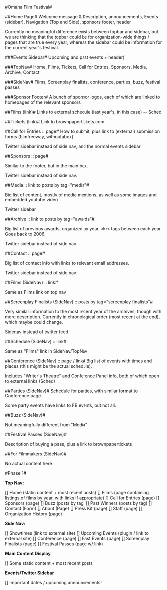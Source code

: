 #Omaha Film Festival#

##Home Page#
Welcome message & Description, announcements, Events (sidebar), Navigation (Top and Side), sponsors footer, header

Currently no meaningful difference exists between topbar and sidebar, but we are thinking that the topbar could be for organization-wide things / pages that are true every year, whereas the sidebar could be information for the current year's festival.

###Events Sidebar#
Upcoming and past events + header)

###TopNav#
Home, Films, Tickets, Call for Entries, Sponsors, Media, Archive, Contact

###SideNav#
Films, Screenplay finalists, conference, parties, buzz, festival passes

###Sponsor Footer#
A bunch of sponsor logos, each of which are linked to homepages of the relevant sponsors

##Films (link)#
Links to external schedule (last year's, in this case) -- Sched

##Tickets (link)#
Link to brownpapertickets.com

##Call for Entries :: page#
How to submit, plus link to (external) submission forms (filmfreeway, withoutabox)

Twitter sidebar instead of side nav, and the normal events sidebar

##Sponsors :: page#

Similar to the footer, but in the main box.

Twitter sidebar instead of side nav.

##Media :: link to posts by tag="media"#

Big list of content, mostly of media mentions, as well as some images and embedded youtube video

Twitter sidebar

##Archive :: link to posts by tag="awards"#

Big list of previous awards, organized by year. `<hr>` tags between each year. Goes back to 2006. 

Twitter sidebar instead of side nav

##Contact :: page#

Big list of contact info with links to relevant email addresses.

Twitter sidebar instead of side nav

##Films (SideNav) :: link#

Same as Films link on top nav

##Screenplay Finalists (SideNav) :: posts by tag="screenplay finalists"#

Very similar information to the most recent year of the archives, though with more description. Currently in chronological order (most recent at the end), which maybe could change.

Sidenav instead of twitter feed

##Schedule (SideNav) :: link#

Same as "Films" link in SideNav/TopNav

##Conference (SideNav) :: page / link#
Big list of events with times and places (this might be the actual schedule).

Includes "Writer's Theatre" and Conference Panel info, both of which open to external links (Sched)

##Parties (SideNav)#
Schedule for parties, with similar format to Conference page.

Some party events have links to FB events, but not all.

##Buzz (SideNav)#

Not meaningfully different from "Media"

##Festival Passes (SideNav)#

Description of buying a pass, plus a link to brownpapertickets

##For Filmmakers (SideNav)#

No actual content here

#Phase 1#

**Top Nav:**

[] Home (static content + most recent posts)
[] Films (page containing listings of films by year, with links if appropriate)
[] Call for Entries (page)
[] Sponsors (page)
[] Buzz (posts by tag)
[] Past Winners (posts by tag)
[] Contact (Form)
[] About (Page)
    [] Press Kit (page)
    [] Staff (page)
    [] Organization History (page)

**Side Nav:**

[] Showtimes (link to external site)
[] Upcoming Events (plugin / link to external site)
[] Conference (page)
[] Past Events (page)
[] Screenplay Finalists (page)
[] Festival Passes (page w/ link)

**Main Content Display**

[] Some static content + most recent posts

**Events/Twitter Sidebar**

[] Important dates / upcoming announcements!
